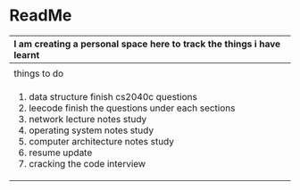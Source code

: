 # ReadMe



<table>
  <thead>
    <tr>
      <th style="text-align:left">I am creating a personal space here to track the things i have learnt</th>
    </tr>
  </thead>
  <tbody>
    <tr>
      <td style="text-align:left"></td>
    </tr>
    <tr>
      <td style="text-align:left">things to do</td>
    </tr>
    <tr>
      <td style="text-align:left">
        <ol>
          <li>data structure finish cs2040c questions</li>
          <li>leecode finish the questions under each sections</li>
          <li>network lecture notes study</li>
          <li>operating system notes study</li>
          <li>computer architecture notes study</li>
          <li>resume update</li>
          <li>cracking the code interview</li>
        </ol>
      </td>
    </tr>
  </tbody>
</table>